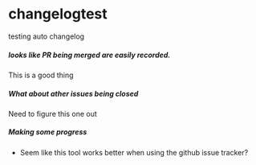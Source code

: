 # changelogtest
testing auto changelog

##### looks like PR being merged are easily recorded.
This is a good thing

##### What about ather issues being closed
Need to figure this one out

##### Making some progress
* Seem like this tool works better when using the github issue tracker?

